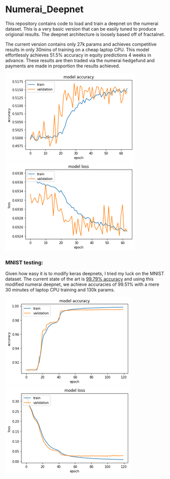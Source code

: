 # Numerai_Deepnet

This repository contains code to load and train a deepnet on the numerai dataset. This is a very basic version that can be easily tuned to produce origional results. The deepnet architecture is loosely based off of fractalnet.

The current version contains only 27k params and achieves competitive results in only 30mins of training on a cheap laptop CPU. This model effortlessly achieves 51.5% accuracy in equity predictions 4 weeks in advance. These results are then traded via the numerai hedgefund and payments are made in proportion the results achieved. 

![numerai accuracy](https://github.com/Seanai-Higgins/Numerai_Deepnet/blob/master/Images/numerai_accuracy.png?raw=true)
![numerai loss](https://github.com/Seanai-Higgins/Numerai_Deepnet/blob/master/Images/numerai_loss.png?raw=true)


### MNIST testing:

Given how easy it is to modify keras deepnets, I tried my luck on the MNIST dataset. The current state of the art is [99.79% accuracy](https://rodrigob.github.io/are_we_there_yet/build/classification_datasets_results.html) and using this modified numerai deepnet, we achieve accuracies of 99.51% with a mere 30 minutes of laptop CPU training and 130k params. 

![MNIST accuracy](https://github.com/Seanai-Higgins/Numerai_Deepnet/blob/master/Images/accuracy.png?raw=true)
![MNIST logloss](https://github.com/Seanai-Higgins/Numerai_Deepnet/blob/master/Images/loss.png?raw=true)
